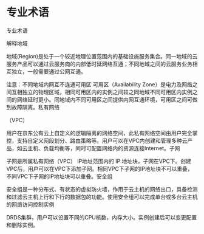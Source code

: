 # 专业术语

专业术语

解释地域

地域(Region)是处于一个较近地理位置范围内的基础设施服务集合。同一地域的云服务产品可以通过云服务商的内部低时延网络互通；不同地域之间的云服务业务相互独立，一般需要通过公网互通。

注意：不同地域内网互不连通可用区
可用区（Availability Zone）是电力及网络之间互相独立的物理区域，相同可用区内的实例之间较之同地域不同可用区内实例之间的网络延时更小。同地域内不同可用区之间提供内网互通环境，可用区之间可做到故障隔离。私有网络

（VPC）

用户在京东公有云上自定义的逻辑隔离的网络空间，此私有网络空间由用户完全掌控，支持自定义网段划分、路由策略等。用户可以在VPC内创建和管理多种云产品，如云主机、负载均衡等，同时可配置网络内的资源连接Internet。子网


子网是所属私有网络（VPC） IP地址范围内的 IP 地址块，子网在VPC下。创建 VPC后，用户可以在VPC下添加子网。相同VPC下子网的IP地址块不可以重叠，不同VPC下子网的IP地址块可以重叠。安全组

安全组是一种分布式、有状态的虚拟防火墙，作用于云主机的网络出口，具备检测和过滤云主机上行和下行的数据包的功能。使用安全组可以完成单台或多台云主机的网络访问控制实例

DRDS集群，用户可以设置不同的CPU核数，内存大小。实例创建后可以变更配置和删除实例。